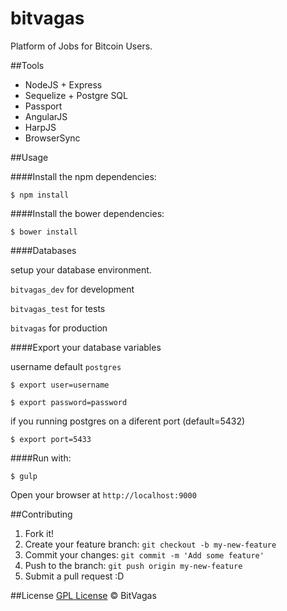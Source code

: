 bitvagas
================
Platform of Jobs for Bitcoin Users.

##Tools

* NodeJS + Express
* Sequelize + Postgre SQL
* Passport
* AngularJS
* HarpJS
* BrowserSync


##Usage

####Install the npm dependencies:

`$ npm install`

####Install the bower dependencies:

`$ bower install`

####Databases

setup your database environment.

`bitvagas_dev` for development

`bitvagas_test` for tests

`bitvagas` for production


####Export your database variables

username default `postgres`

`$ export user=username`

`$ export password=password`

if you running postgres on a diferent port (default=5432)

`$ export port=5433`

####Run with:

`$ gulp`

Open your browser at `http://localhost:9000`

##Contributing

1. Fork it!
2. Create your feature branch: `git checkout -b my-new-feature`
3. Commit your changes: `git commit -m 'Add some feature'`
4. Push to the branch: `git push origin my-new-feature`
5. Submit a pull request :D

##License
[GPL License](./LICENSE) © BitVagas
  